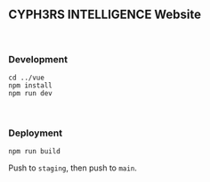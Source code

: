 ## CYPH3RS INTELLIGENCE  Website

<br>

### Development

```
cd ../vue
npm install
npm run dev
```


<br>


### Deployment


```
npm run build
```

Push to `staging`, then push to `main`.